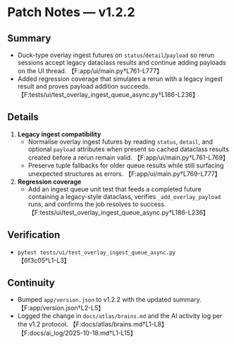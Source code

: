 # Patch Notes — v1.2.2

## Summary
- Duck-type overlay ingest futures on `status`/`detail`/`payload` so rerun sessions accept legacy dataclass results and continue adding payloads on the UI thread. 【F:app/ui/main.py†L761-L777】
- Added regression coverage that simulates a rerun with a legacy ingest result and proves payload addition succeeds. 【F:tests/ui/test_overlay_ingest_queue_async.py†L186-L236】

## Details
1. **Legacy ingest compatibility**
   - Normalise overlay ingest futures by reading `status`, `detail`, and optional `payload` attributes when present so cached dataclass results created before a rerun remain valid. 【F:app/ui/main.py†L761-L769】
   - Preserve tuple fallbacks for older queue results while still surfacing unexpected structures as errors. 【F:app/ui/main.py†L769-L777】
2. **Regression coverage**
   - Add an ingest queue unit test that feeds a completed future containing a legacy-style dataclass, verifies `_add_overlay_payload` runs, and confirms the job resolves to success. 【F:tests/ui/test_overlay_ingest_queue_async.py†L186-L236】

## Verification
- `pytest tests/ui/test_overlay_ingest_queue_async.py` 【6f3c05†L1-L3】

## Continuity
- Bumped `app/version.json` to v1.2.2 with the updated summary. 【F:app/version.json†L2-L5】
- Logged the change in `docs/atlas/brains.md` and the AI activity log per the v1.2 protocol. 【F:docs/atlas/brains.md†L1-L8】【F:docs/ai_log/2025-10-18.md†L1-L15】
